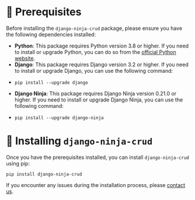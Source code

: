 # 👀 Prerequisites

Before installing the `django-ninja-crud` package, please ensure you have the following dependencies installed:

- **Python**: This package requires Python version 3.8 or higher. If you need to install or upgrade Python, you can do so from the [official Python website](https://www.python.org/downloads/).
- **Django**: This package requires Django version 3.2 or higher. If you need to install or upgrade Django, you can use the following command:
- ```shell
  pip install --upgrade django
  ```
- **Django Ninja**: This package requires Django Ninja version 0.21.0 or higher. If you need to install or upgrade Django Ninja, you can use the following command:
- ```shell
  pip install --upgrade django-ninja
  ```

# 🥷 Installing `django-ninja-crud`

Once you have the prerequisites installed, you can install `django-ninja-crud` using pip:

```shell
pip install django-ninja-crud
```

If you encounter any issues during the installation process, please [contact us](https://github.com/hbakri).
